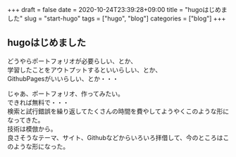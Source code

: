 +++ 
draft = false
date = 2020-10-24T23:39:28+09:00
title = "hugoはじめました"
slug = "start-hugo" 
tags = ["hugo", "blog"]
categories = ["blog"]
+++

## hugoはじめました

どうやらポートフォリオが必要らしい、とか、  
学習したことをアウトプットするといいらしい、とか、  
GithubPagesがいいらしい、とか・・・  

じゃあ、ポートフォリオ、作ってみたい。  
できれば無料で・・・  
検索と試行錯誤を繰り返してたくさんの時間を費やしてようやくこのような形になってきた。  
技術は模倣から。  
良さそうなテーマ、サイト、Githubなどからいろいろ拝借して、今のところはこのような形になった。  